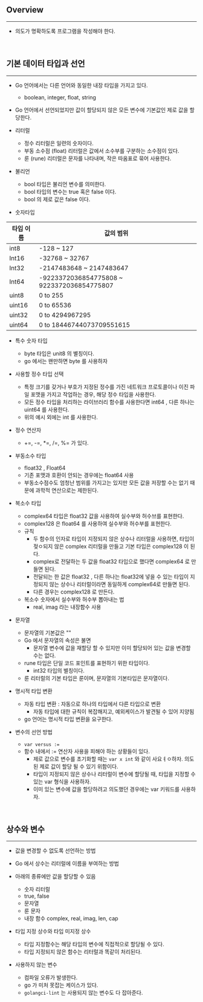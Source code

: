 
## Overview

---


- 의도가 명확하도록 프로그램을 작성해야 한다.




<br />



## 기본 데이터 타입과 선언

---

- Go 언어에서는 다른 언어와 동일한 내장 타입을 가지고 있다.
  - boolean, integer, float, string


- Go 언어에서 선언되었지만 값이 할당되지 않은 모든 변수에 기본값인 제로 값을 할당한다.


- 리터럴
  - 정수 리터럴은 일련의 숫자이다.
  - 부동 소수점 (float) 리터럴은 값에서 소수부를 구분하는 소수점이 있다.
  - 룬 (rune) 리터럴은 문자를 나타내며, 작은 따옴표로 묶어 사용한다.


- 불리언
  - bool 타입은 불리언 변수를 의미한다.
  - bool 타입의 변수는 true 혹은 false 이다.
  - bool 의 제로 값은 false 이다.

    
- 숫자타입


| 타입 이름  | 값의 범위                                      |
|--------|--------------------------------------------|
| int8   | -128 ~ 127                                 |
| Int16  | -32768 ~ 32767                             |
| Int32  | -2147483648 ~ 2147483647                   |
| Int64  | -9223372036854775808 ~ 9223372036854775807 |
| uint8  | 0 to 255                                   |
| uint16 | 0 to 65536                                 |
| uint32 | 0 to 4294967295                            |
| uint64 | 0 to 18446744073709551615                  |


- 특수 숫자 타입
  - byte 타입은 unit8 의 별칭이다.
  - go 에서는 왠만하면 byte 를 사용하자


- 사용할 정수 타입 선택
  - 특정 크기를 갖거나 부호가 지정된 정수를 가진 네트워크 프로토콜이나 이진 파일 포맷을 가지고 작업하는 경우, 해당 정수 타입을 사용한다.
  - 모든 정수 타입을 처리하는 라이브러리 함수를 사용한다면 int64 , 다른 하나는 uint64 를 사용한다.
  - 위의 예시 외에는 int 를 사용한다.


- 정수 연산자
  - +=, -=, *=, /=, %= 가 있다.


- 부동소수 타입
  - float32 , Float64 
  - 기존 포맷과 호환이 안되는 경우에는 float64 사용
  - 부동소수점수도 엄청난 범위를 가지고는 있지만 모든 값을 저장할 수는 없기 때문에 과학적 연산으로는 제한된다.


- 복소수 타입
  - complex64 타입은 float32 값을 사용하여 실수부와 허수브를 표현한다.
  - complex128 은 float64 를 사용하여 실수부와 허수부를 표현한다.
  - 규칙
    - 두 함수의 인자로 타입이 지정되지 않은 상수나 리터럴을 사용하면, 타입이 젖ㅇ되지 않은 complex 리터럴을 만들고 기본 타입은 complex128 이 된다.
    - complex로 전달하는 두 값을 float32 타입으로 했다면 complex64 로 만들면 된다.
    - 전달되는 한 값은 float32 , 다른 하나는 float32에 넣을 수 있는 타입이 지정되지 않는 상수나 리터럴이라면 동일하게 complex64로 만들면 된다.
    - 다른 경우는 complex128 로 만든다.
  - 복소수 숫자에서 실수부와 허수부 뽑아내는 법
    - real, imag 라는 내장함수 사용


- 문자열
  - 문자열의 기본값은 ""
  - Go 에서 문자열의 속성은 불면
    - 문자열 변수에 값을 재할당 할 수 있지만 이미 할당되어 있는 값을 변경할 수는 없다.
  - rune 타입은 단일 코드 포인트를 표현하기 위한 타입이다.
    - int32 타입의 별칭이다.
  - 룬 리터럴의 기본 타입은 룬이며, 문자열의 기본타입은 문자열이다.


    
- 명시적 타입 변환
  - 자동 타입 변환 : 자동으로 하나의 타입에서 다른 타입으로 변환
    - 자동 타입에 대한 규칙이 복잡해지고, 예외케이스가 발견될 수 있어 지양됨
  - go 언어는 명시적 타입 변환을 요구한다.
  

- 변수의 선언 방법
  - `var versus :=` 
  - 함수 내에서 := 연산자 사용을 피해야 하는 상황들이 있다.
    - 제로 값으로 변수를 초기화할 때는 `var x int` 와 같이 사요ㅕㅇ하자. 의도된 제로 값이 할당 될 수 있기 위함이다.
    - 타입이 지정되지 않은 상수나 리터럴이 변수에 할당될 때, 타입을 지정할 수 있는 var 형식을 사용하자.
    - 이미 있는 변수에 값을 할당하려고 의도했던 경우에는 var 키워드를 사용하자.


<br />

## 상수와 변수

---

- 값을 변경할 수 없도록 선언하는 방법
- Go 에서 상수는 리터럴에 이름을 부여하는 방법
- 아래의 종류에만 값을 할당할 수 있음
  - 숫자 리터럴
  - true, false
  - 문자열
  - 룬 문자
  - 내장 함수 complex, real, imag, len, cap


- 타입 지정 상수와 타입 미지정 상수
  - 타입 지정함수는 해당 타입의 변수에 직접적으로 할당될 수 있다.
  - 타입 지정되지 않은 함수는 리터럴과 똑같이 처리된다.


- 사용하지 않는 변수
  - 컴파일 오류가 발생한다.
  - go 가 미처 못잡는 케이스가 있다.
  - `golangci-lint` 는 사용되지 않는 변수도 다 잡아준다.


